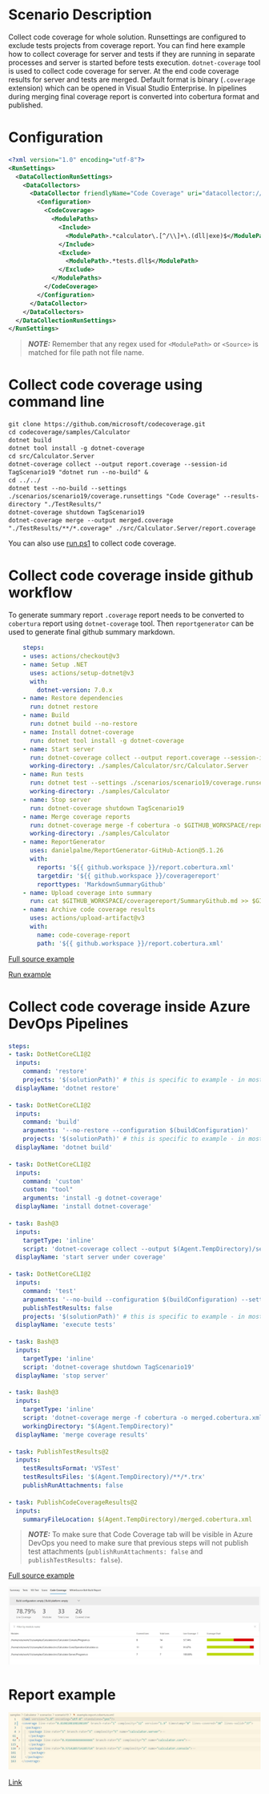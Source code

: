 # Scenario Description

Collect code coverage for whole solution. Runsettings are configured to exclude tests projects from coverage report. You can find here example how to collect coverage for server and tests if they are running in separate processes and server is started before tests execution. `dotnet-coverage` tool is used to collect code coverage for server. At the end code coverage results for server and tests are merged. Default format is binary (`.coverage` extension) which can be opened in Visual Studio Enterprise. In pipelines during merging final coverage report is converted into cobertura format and published.

# Configuration

```xml
<?xml version="1.0" encoding="utf-8"?>
<RunSettings>
  <DataCollectionRunSettings>
    <DataCollectors>
      <DataCollector friendlyName="Code Coverage" uri="datacollector://Microsoft/CodeCoverage/2.0" assemblyQualifiedName="Microsoft.VisualStudio.Coverage.DynamicCoverageDataCollector, Microsoft.VisualStudio.TraceCollector, Version=11.0.0.0, Culture=neutral, PublicKeyToken=b03f5f7f11d50a3a">
        <Configuration>
          <CodeCoverage>
            <ModulePaths>
              <Include>
                <ModulePath>.*calculator\.[^/\\]+\.(dll|exe)$</ModulePath>
              </Include>
              <Exclude>
                <ModulePath>.*tests.dll$</ModulePath>
              </Exclude>
            </ModulePaths>
          </CodeCoverage>
        </Configuration>
      </DataCollector>
    </DataCollectors>
  </DataCollectionRunSettings>
</RunSettings>

```

> **_NOTE:_** Remember that any regex used for `<ModulePath>` or `<Source>` is matched for file path not file name.

# Collect code coverage using command line

```shell
git clone https://github.com/microsoft/codecoverage.git
cd codecoverage/samples/Calculator
dotnet build
dotnet tool install -g dotnet-coverage
cd src/Calculator.Server
dotnet-coverage collect --output report.coverage --session-id TagScenario19 "dotnet run --no-build" &
cd ../../
dotnet test --no-build --settings ./scenarios/scenario19/coverage.runsettings "Code Coverage" --results-directory "./TestResults/"
dotnet-coverage shutdown TagScenario19
dotnet-coverage merge --output merged.coverage "./TestResults/**/*.coverage" ./src/Calculator.Server/report.coverage
```

You can also use [run.ps1](run.ps1) to collect code coverage.

# Collect code coverage inside github workflow

To generate summary report `.coverage` report needs to be converted to `cobertura` report using `dotnet-coverage` tool. Then `reportgenerator` can be used to generate final github summary markdown.

```yml
    steps:
    - uses: actions/checkout@v3
    - name: Setup .NET
      uses: actions/setup-dotnet@v3
      with:
        dotnet-version: 7.0.x
    - name: Restore dependencies
      run: dotnet restore
    - name: Build
      run: dotnet build --no-restore
    - name: Install dotnet-coverage
      run: dotnet tool install -g dotnet-coverage
    - name: Start server
      run: dotnet-coverage collect --output report.coverage --session-id TagScenario19 "dotnet run --no-build" &
      working-directory: ./samples/Calculator/src/Calculator.Server
    - name: Run tests
      run: dotnet test --settings ./scenarios/scenario19/coverage.runsettings --no-build --verbosity normal --results-directory ./TestResults/
      working-directory: ./samples/Calculator
    - name: Stop server
      run: dotnet-coverage shutdown TagScenario19
    - name: Merge coverage reports
      run: dotnet-coverage merge -f cobertura -o $GITHUB_WORKSPACE/report.cobertura.xml "./TestResults/**/*.coverage" src/Calculator.Server/report.coverage
      working-directory: ./samples/Calculator
    - name: ReportGenerator
      uses: danielpalme/ReportGenerator-GitHub-Action@5.1.26
      with:
        reports: '${{ github.workspace }}/report.cobertura.xml'
        targetdir: '${{ github.workspace }}/coveragereport'
        reporttypes: 'MarkdownSummaryGithub'
    - name: Upload coverage into summary
      run: cat $GITHUB_WORKSPACE/coveragereport/SummaryGithub.md >> $GITHUB_STEP_SUMMARY
    - name: Archive code coverage results
      uses: actions/upload-artifact@v3
      with:
        name: code-coverage-report
        path: '${{ github.workspace }}/report.cobertura.xml'
```

[Full source example](../../../../.github/workflows/Calculator_Scenario19.yml)

[Run example](../../../../../../actions/workflows/Calculator_Scenario19.yml)

# Collect code coverage inside Azure DevOps Pipelines

```yml
steps:
- task: DotNetCoreCLI@2
  inputs:
    command: 'restore'
    projects: '$(solutionPath)' # this is specific to example - in most cases not needed
  displayName: 'dotnet restore'

- task: DotNetCoreCLI@2
  inputs:
    command: 'build'
    arguments: '--no-restore --configuration $(buildConfiguration)'
    projects: '$(solutionPath)' # this is specific to example - in most cases not needed
  displayName: 'dotnet build'

- task: DotNetCoreCLI@2
  inputs:
    command: 'custom'
    custom: "tool"
    arguments: 'install -g dotnet-coverage'
  displayName: 'install dotnet-coverage'

- task: Bash@3
  inputs:
    targetType: 'inline'
    script: 'dotnet-coverage collect --output $(Agent.TempDirectory)/server.coverage --session-id TagScenario19 "dotnet run --project $(projectPath) --no-build" &'
  displayName: 'start server under coverage'

- task: DotNetCoreCLI@2
  inputs:
    command: 'test'
    arguments: '--no-build --configuration $(buildConfiguration) --settings samples/Calculator/scenarios/scenario19/coverage.runsettings --logger trx --results-directory $(Agent.TempDirectory)'
    publishTestResults: false
    projects: '$(solutionPath)' # this is specific to example - in most cases not needed
  displayName: 'execute tests'

- task: Bash@3
  inputs:
    targetType: 'inline'
    script: 'dotnet-coverage shutdown TagScenario19'
  displayName: 'stop server'

- task: Bash@3
  inputs:
    targetType: 'inline'
    script: 'dotnet-coverage merge -f cobertura -o merged.cobertura.xml --recursive "*.coverage"'
    workingDirectory: "$(Agent.TempDirectory)"
  displayName: 'merge coverage results'

- task: PublishTestResults@2
  inputs:
    testResultsFormat: 'VSTest'
    testResultsFiles: '$(Agent.TempDirectory)/**/*.trx'
    publishRunAttachments: false

- task: PublishCodeCoverageResults@2
  inputs:
    summaryFileLocation: $(Agent.TempDirectory)/merged.cobertura.xml
```

> **_NOTE:_** To make sure that Code Coverage tab will be visible in Azure DevOps you need to make sure that previous steps will not publish test attachments (`publishRunAttachments: false` and `publishTestResults: false`).

[Full source example](azure-pipelines.yml)

![alt text](azure-pipelines.jpg "Code Coverage tab in Azure DevOps pipelines")

# Report example

![alt text](example.report.jpg "Example report")

[Link](example.report.cobertura.xml)
